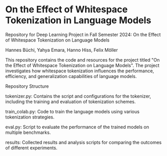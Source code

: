# On the Effect of Whitespace Tokenization in Language Models
Repository for Deep Learning Project in Fall Semester 2024: On the Effect of Whitespace Tokenization on Language Models

Hannes Büchi, Yahya Emara, Hanno Hiss, Felix Möller

This repository contains the code and resources for the project titled "On the Effect of Whitespace Tokenization on Language Models". The project investigates how whitespace tokenization influences the performance, efficiency, and generalization capabilities of language models.

Repository Structure

tokenizer.py: Contains the script and configurations for the tokenizer, including the training and evaluation of tokenization schemes.

train_colab.py: Code to train the language models using various tokenization strategies.

eval.py: Script to evaluate the performance of the trained models on multiple benchmarks.

results: Collected results and analysis scripts for comparing the outcomes of different experiments.

